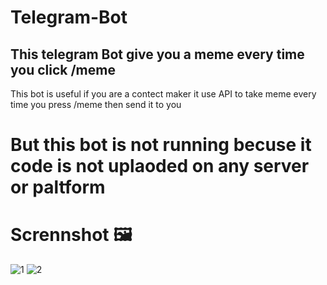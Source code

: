 # Telegram-Bot
## This telegram Bot give you a meme every time you click /meme
This bot is useful  if you are a contect maker it use API to take meme every time you press /meme then send it to you 
# But this bot is not running becuse it code is not uplaoded on any server or paltform 
# Scrennshot 🖼️
![1](https://github.com/some-man1/Meme_Api/assets/142589483/bc358476-e4a5-4387-8953-8ff637e0f2a3) ![2](https://github.com/some-man1/Meme_Api/assets/142589483/3d85942c-e9fe-4e75-93c5-0176bbf772cc)

